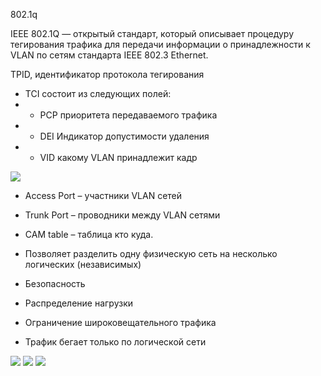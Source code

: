 802.1q

IEEE 802.1Q — открытый стандарт, который описывает процедуру тегирования трафика для передачи информации о принадлежности к VLAN по сетям стандарта IEEE 802.3 Ethernet.

 
TPID, идентификатор протокола тегирования
- TCI состоит из следующих полей:
- - PCP приоритета передаваемого трафика
- - DEI Индикатор допустимости удаления
- - VID какому VLAN принадлежит кадр


<img src="https://raw.githubusercontent.com/xxl601/xxl601.github.io/main/8021q/1.png">


 - Access Port – участники VLAN сетей 
 - Trunk Port – проводники между VLAN сетями
 - CAM table – таблица кто куда.


 - Позволяет разделить одну физическую сеть на несколько логических (независимых)
 - Безопасность
 - Распределение нагрузки
 - Ограничение широковещательного трафика
 - Трафик бегает только по логической сети

<img src="https://raw.githubusercontent.com/xxl601/xxl601.github.io/main/8021q/2.png">

<img src="https://raw.githubusercontent.com/xxl601/xxl601.github.io/main/8021q/3.png">

<img src="https://raw.githubusercontent.com/xxl601/xxl601.github.io/main/8021q/4.png">
